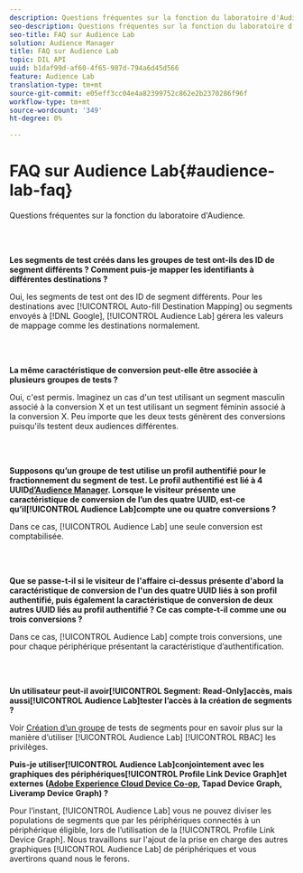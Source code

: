```yaml
---
description: Questions fréquentes sur la fonction du laboratoire d'Audience.
seo-description: Questions fréquentes sur la fonction du laboratoire d'Audience.
seo-title: FAQ sur Audience Lab
solution: Audience Manager
title: FAQ sur Audience Lab
topic: DIL API
uuid: b1daf99d-af60-4f65-987d-794a6d45d566
feature: Audience Lab
translation-type: tm+mt
source-git-commit: e05eff3cc04e4a82399752c862e2b2370286f96f
workflow-type: tm+mt
source-wordcount: '349'
ht-degree: 0%

---
```



# FAQ sur Audience Lab{#audience-lab-faq}

Questions fréquentes sur la fonction du laboratoire d&#39;Audience.

<!-- 

audience-lab-faq.xml

 -->

<br> 

**Les segments de test créés dans les groupes de test ont-ils des ID de segment différents ? Comment puis-je mapper les identifiants à différentes destinations ?**

Oui, les segments de test ont des ID de segment différents. Pour les destinations avec [!UICONTROL Auto-fill Destination Mapping] ou segments envoyés à [!DNL Google], [!UICONTROL Audience Lab] gérera les valeurs de mappage comme les destinations normalement.

<br> 

**La même caractéristique de conversion peut-elle être associée à plusieurs groupes de tests ?**

Oui, c&#39;est permis. Imaginez un cas d&#39;un test utilisant un segment masculin associé à la conversion X et un test utilisant un segment féminin associé à la conversion X. Peu importe que les deux tests génèrent des conversions puisqu&#39;ils testent deux audiences différentes.

<br> 

**Supposons qu’un groupe de test utilise un profil authentifié pour le fractionnement du segment de test. Le profil authentifié est lié à 4 UUID[d’Audience Manager](../reference/ids-in-aam.md). Lorsque le visiteur présente une caractéristique de conversion de l’un des quatre UUID, est-ce qu’il[!UICONTROL Audience Lab]compte une ou quatre conversions ?**

Dans ce cas, [!UICONTROL Audience Lab] une seule conversion est comptabilisée.

<br> 

**Que se passe-t-il si le visiteur de l&#39;affaire ci-dessus présente d&#39;abord la caractéristique de conversion de l&#39;un des quatre UUID liés à son profil authentifié, puis également la caractéristique de conversion de deux autres UUID liés au profil authentifié ? Ce cas compte-t-il comme une ou trois conversions ?**

Dans ce cas, [!UICONTROL Audience Lab] compte trois conversions, une pour chaque périphérique présentant la caractéristique d’authentification.

<br> 

**Un utilisateur peut-il avoir[!UICONTROL Segment: Read-Only]accès, mais aussi[!UICONTROL Audience Lab]tester l’accès à la création de segments ?**

Voir [Création d’un groupe](../features/audience-lab/audience-lab-manage-test-groups.md#create-test-groups) de tests de segments pour en savoir plus sur la manière d’utiliser [!UICONTROL Audience Lab] [!UICONTROL RBAC] les privilèges.

**Puis-je utiliser[!UICONTROL Audience Lab]conjointement avec les graphiques des périphériques[!UICONTROL Profile Link Device Graph]et externes ([Adobe Experience Cloud Device Co-op](https://docs.adobe.com/content/help/en/device-co-op/using/home.html), Tapad Device Graph, Liveramp Device Graph) ?**

Pour l’instant, [!UICONTROL Audience Lab] vous ne pouvez diviser les populations de segments que par les périphériques connectés à un périphérique éligible, lors de l’utilisation de la [!UICONTROL Profile Link Device Graph]. Nous travaillons sur l&#39;ajout de la prise en charge des autres graphiques [!UICONTROL Audience Lab] de périphériques et vous avertirons quand nous le ferons.
